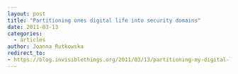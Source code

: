 ```yaml
---
layout: post
title: "Partitioning ones digital life into security domains"
date: 2011-03-13
categories:
  - articles
author: Joanna Rutkowska
redirect_to:
- https://blog.invisiblethings.org/2011/03/13/partitioning-my-digital-life-into.html
---
```

